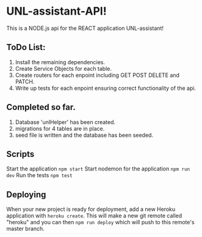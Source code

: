 # UNL-assistant-API!

This is a NODE.js api for the REACT application UNL-assistant!

## ToDo List:

1. Install the remaining dependencies.
2. Create Service Objects for each table.
3. Create routers for each enpoint including GET POST DELETE and PATCH.
4. Write up tests for each enpoint ensuring correct functionality of the api.

## Completed so far.

1. Database 'unlHelper' has been created.
2. migrations for 4 tables are in place.
3. seed file is written and the database has been seeded. 

## Scripts

Start the application `npm start`
Start nodemon for the application `npm run dev`
Run the tests `npm test`

## Deploying

When your new project is ready for deployment, add a new Heroku application with `heroku create`. This will make a new git remote called "heroku" and you can then `npm run deploy` which will push to this remote's master branch.